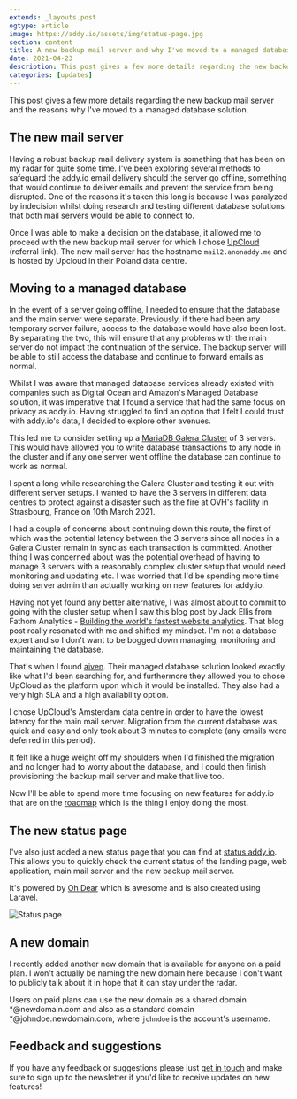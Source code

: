 ```yaml
---
extends: _layouts.post
ogtype: article
image: https://addy.io/assets/img/status-page.jpg
section: content
title: A new backup mail server and why I've moved to a managed database
date: 2021-04-23
description: This post gives a few more details regarding the new backup mail server and the reasons why I've moved to a managed database solution.
categories: [updates]
---
```


This post gives a few more details regarding the new backup mail server and the reasons why I've moved to a managed database solution.

## The new mail server

Having a robust backup mail delivery system is something that has been on my radar for quite some time. I've been exploring several methods to safeguard the addy.io email delivery should the server go offline, something that would continue to deliver emails and prevent the service from being disrupted. One of the reasons it's taken this long is because I was paralyzed by indecision whilst doing research and testing different database solutions that both mail servers would be able to connect to.

Once I was able to make a decision on the database, it allowed me to proceed with the new backup mail server for which I chose [UpCloud](https://upcloud.com/signup/?promo=D5H33W) (referral link). The new mail server has the hostname `mail2.anonaddy.me` and is hosted by Upcloud in their Poland data centre.

## Moving to a managed database

In the event of a server going offline, I needed to ensure that the database and the main server were separate. Previously, if there had been any temporary server failure, access to the database would have also been lost. By separating the two, this will ensure that any problems with the main server do not impact the continuation of the service. The backup server will be able to still access the database and continue to forward emails as normal.

Whilst I was aware that managed database services already existed with companies such as Digital Ocean and Amazon's Managed Database solution, it was imperative that I found a service that had the same focus on privacy as addy.io. Having struggled to find an option that I felt I could trust with addy.io's data, I decided to explore other avenues.

This led me to consider setting up a [MariaDB Galera Cluster](https://mariadb.com/kb/en/what-is-mariadb-galera-cluster/) of 3 servers. This would have allowed you to write database transactions to any node in the cluster and if any one server went offline the database can continue to work as normal.

I spent a long while researching the Galera Cluster and testing it out with different server setups. I wanted to have the 3 servers in different data centres to protect against a disaster such as the fire at OVH's facility in Strasbourg, France on 10th March 2021.

I had a couple of concerns about continuing down this route, the first of which was the potential latency between the 3 servers since all nodes in a Galera Cluster remain in sync as each transaction is committed. Another thing I was concerned about was the potential overhead of having to manage 3 servers with a reasonably complex cluster setup that would need monitoring and updating etc. I was worried that I'd be spending more time doing server admin than actually working on new features for addy.io.

Having not yet found any better alternative, I was almost about to commit to going with the cluster setup when I saw this blog post by Jack Ellis from Fathom Analytics - [Building the world's fastest website analytics](https://usefathom.com/blog/worlds-fastest-analytics). That blog post really resonated with me and shifted my mindset. I'm not a database expert and so I don't want to be bogged down managing, monitoring and maintaining the database.

That's when I found [aiven](https://aiven.io/). Their managed database solution looked exactly like what I'd been searching for, and furthermore they allowed you to chose UpCloud as the platform upon which it would be installed. They also had a very high SLA and a high availability option.

I chose UpCloud's Amsterdam data centre in order to have the lowest latency for the main mail server. Migration from the current database was quick and easy and only took about 3 minutes to complete (any emails were deferred in this period).

It felt like a huge weight off my shoulders when I'd finished the migration and no longer had to worry about the database, and I could then finish provisioning the backup mail server and make that live too.

Now I'll be able to spend more time focusing on new features for addy.io that are on the [roadmap](https://github.com/orgs/anonaddy/projects/1/views/1) which is the thing I enjoy doing the most.

## The new status page

I've also just added a new status page that you can find at [status.addy.io](https://status.addy.io/). This allows you to quickly check the current status of the landing page, web application, main mail server and the new backup mail server.

It's powered by [Oh Dear](https://ohdear.app/) which is awesome and is also created using Laravel.

<div class="flex justify-center">
  <img class="shadow" src="/assets/img/status-page.jpg" alt="Status page" title="Status page">
</div>

## A new domain

I recently added another new domain that is available for anyone on a paid plan. I won't actually be naming the new domain here because I don't want to publicly talk about it in hope that it can stay under the radar.

Users on paid plans can use the new domain as a shared domain *@newdomain.com and also as a standard domain *@johndoe.newdomain.com, where `johndoe` is the account's username.

## Feedback and suggestions

If you have any feedback or suggestions please just [get in touch](/contact/) and make sure to sign up to the newsletter if you'd like to receive updates on new features!
